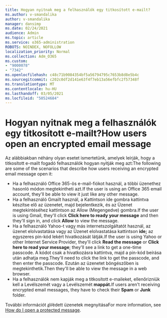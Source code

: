 ```yaml
---
title: Hogyan nyitnak meg a felhasználók egy titkosított e-mailt?
ms.author: v-smandalika
author: v-smandalika
manager: dansimp
ms.date: 02/24/2021
audience: Admin
ms.topic: article
ms.service: o365-administration
ROBOTS: NOINDEX, NOFOLLOW
localization_priority: Normal
ms.collection: Adm_O365
ms.custom:
- "9000078"
- "7342"
ms.openlocfilehash: c48c71b9084354bf5a56794795c7653b8d8e5b4c
ms.sourcegitcommit: c202c0df2d141e63f4f7eb13a56efbfc2f57348f
ms.translationtype: MT
ms.contentlocale: hu-HU
ms.lasthandoff: 03/05/2021
ms.locfileid: "50524684"
---
```

# <a name="how-users-open-an-encrypted-email-message"></a><span data-ttu-id="108e6-102">Hogyan nyitnak meg a felhasználók egy titkosított e-mailt?</span><span class="sxs-lookup"><span data-stu-id="108e6-102">How users open an encrypted email message</span></span>

<span data-ttu-id="108e6-103">Az alábbiakban néhány olyan esetet ismertetünk, amelyek leírják, hogy a titkosított e-mailt fogadó felhasználók hogyan nyitják meg azt:</span><span class="sxs-lookup"><span data-stu-id="108e6-103">The following are some of the scenarios that describe how users receiving an encrypted email message open it:</span></span>

- <span data-ttu-id="108e6-104">Ha a felhasználó Office 365-ös e-mail-fiókot használ, a többi üzenethez hasonló módon megtekintheti azt.</span><span class="sxs-lookup"><span data-stu-id="108e6-104">If the user is using an Office 365 email account, they'll be able to view it just like any other message.</span></span>
- <span data-ttu-id="108e6-105">Ha a felhasználó Gmailt használ,  a Kattintson ide gombra kattintva készítse elő  az üzenetet, majd bejelentkezik, és az Üzenet megtekintéséhez kattintson az Allow (Megengedve) gombra.</span><span class="sxs-lookup"><span data-stu-id="108e6-105">If the user is using Gmail, they'll click **Click here to ready your message** and then they'll sign in, and click **Allow** to view the message.</span></span>
- <span data-ttu-id="108e6-106">Ha a felhasználó Yahoo-t vagy más internetszolgáltatót használ, az üzenet elolvastatása vagy az Üzenet elolvastatása kattintson **ide;**  az egyszeres pin-kód lekért hivatkozását látják.</span><span class="sxs-lookup"><span data-stu-id="108e6-106">If the user is using Yahoo or other Internet Service Provider, they'll click **Read the message** or **Click here to read your message**; they'll see a link to get a one-time passcode.</span></span> <span data-ttu-id="108e6-107">A kódot csak a hivatkozásra kattintva, majd a pin-kód beírása után adhatja meg.</span><span class="sxs-lookup"><span data-stu-id="108e6-107">They'll need to click the link to get the passcode, and then enter the passcode.</span></span> <span data-ttu-id="108e6-108">Ezután az üzenetet böngészőben is megtekinthetik.</span><span class="sxs-lookup"><span data-stu-id="108e6-108">Then they'll be able to view the message in a web browser.</span></span>
- <span data-ttu-id="108e6-109">Ha a felhasználók nem kapják meg a titkosított  e-maileket, ellenőrizniük kell a Levélszemét vagy a Levélszemét **mappát.**</span><span class="sxs-lookup"><span data-stu-id="108e6-109">If users aren't receiving encrypted email messages, they have to check their **Spam** or **Junk** folder.</span></span>

<span data-ttu-id="108e6-110">További információt [a](https://support.microsoft.com/topic/how-do-i-open-a-protected-message-1157a286-8ecc-4b1e-ac43-2a608fbf3098)Védett üzenetek megnyitása</span><span class="sxs-lookup"><span data-stu-id="108e6-110">For more information, see [How do I open a protected message](https://support.microsoft.com/topic/how-do-i-open-a-protected-message-1157a286-8ecc-4b1e-ac43-2a608fbf3098).</span></span>